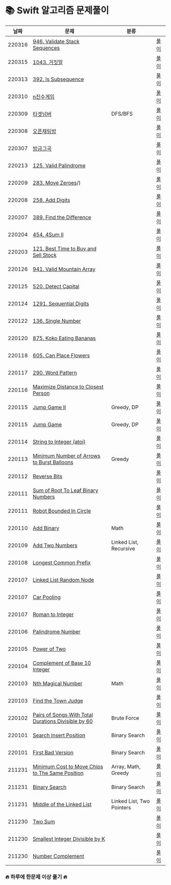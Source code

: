 
# 📚 Swift 알고리즘 문제풀이

| 날짜  | 문제                                               | 분류                                          |                                              |
| ------ | ---------------------------------------------- | ---------------------------------------------- | ---------------------------------------------- |
| 220316 | [946. Validate Stack Sequences](https://leetcode.com/problems/validate-stack-sequences/) |  | [풀이](https://github.com/hekang42/Algorithm/blob/master/leetcode/946.%20Validate%20Stack%20Sequences.md) |
| 220315 | [1043. 거짓말](https://www.acmicpc.net/problem/1043) |  | [풀이](https://github.com/hekang42/Algorithm/blob/master/baekjoon/1043.%20거짓말.md) |
| 220313 | [392. Is Subsequence](https://leetcode.com/problems/is-subsequence/) |  | [풀이](https://github.com/hekang42/Algorithm/blob/master/leetcode/392.%20Is%20Subsequence.md) |
| 220310 | [n진수게임](https://programmers.co.kr/learn/courses/30/lessons/17687) |  | [풀이](https://github.com/hekang42/Algorithm/blob/master/programmers/n진수게임.md) |
| 220309 | [타겟넘버](https://programmers.co.kr/learn/courses/30/lessons/43165) | DFS/BFS | [풀이](https://github.com/hekang42/Algorithm/blob/master/programmers/타겟넘버.md) |
| 220308 | [오픈채팅방](https://programmers.co.kr/learn/courses/30/lessons/42888) |  | [풀이](https://github.com/hekang42/Algorithm/blob/master/programmers/오픈채팅방.md) |
| 220307 | [방금그곡](https://programmers.co.kr/learn/courses/30/lessons/17683) |  | [풀이](https://github.com/hekang42/Algorithm/blob/master/programmers/방금그곡.md) |
| 220213 | [125. Valid Palindrome](https://leetcode.com/problems/valid-palindrome/) |  | [풀이](https://github.com/hekang42/Algorithm/blob/master/leetcode/125.%20Valid%20Palindrome.md) |
| 220209 | [283. Move Zeroes](https://leetcode.com/problems/move-zeroes/)/) |  | [풀이](https://github.com/hekang42/Algorithm/blob/master/leetcode/283.%20Move%20Zeroes.md) |
| 220208 | [258. Add Digits](https://leetcode.com/problems/add-digits/) |  | [풀이](https://github.com/hekang42/Algorithm/blob/master/leetcode/258.%20Add%20Digits.md) |
| 220207 | [389. Find the Difference](https://leetcode.com/problems/find-the-difference/) |  | [풀이](https://github.com/hekang42/Algorithm/blob/master/leetcode/389.%20Find%20the%20Difference.md) |
| 220204 | [454. 4Sum II](https://leetcode.com/problems/4sum-ii/) |  | [풀이](https://github.com/hekang42/Algorithm/blob/master/leetcode/454.%204Sum%20II.md) |
| 220203 | [121. Best Time to Buy and Sell Stock](https://leetcode.com/problems/best-time-to-buy-and-sell-stock/) |  | [풀이](https://github.com/hekang42/Algorithm/blob/master/leetcode/121.%20Best%20Time%20to%20Buy%20and%20Sell%20Stock.md) |
| 220126 | [941. Valid Mountain Array](https://leetcode.com/problems/valid-mountain-array/) |  | [풀이](https://github.com/hekang42/Algorithm/blob/master/leetcode/941.%20Valid%20Mountain%20Array.md) |
| 220125 | [520. Detect Capital](https://leetcode.com/problems/detect-capital/) |  | [풀이](https://github.com/hekang42/Algorithm/blob/master/leetcode/520.%20Detect%20Capital.md) |
| 220124 | [1291. Sequential Digits](https://leetcode.com/problems/sequential-digits/) |  | [풀이](https://github.com/hekang42/Algorithm/blob/master/leetcode/1291.%20Sequential%20Digits.md) |
| 220122 | [136. Single Number](https://leetcode.com/problems/single-number/) |  | [풀이](https://github.com/hekang42/Algorithm/blob/master/leetcode/136.%20Single%20Number.md) |
| 220120 | [875. Koko Eating Bananas](https://leetcode.com/problems/https://leetcode.com/problems/koko-eating-bananas/) |  | [풀이](ttps://github.com/hekang42/Algorithm/blob/master/leetcode/875.%20Koko%20Eating%20Bananas.md) |
| 220118 | [605. Can Place Flowers](https://leetcode.com/problems/can-place-flowers/) |  | [풀이](https://github.com/hekang42/Algorithm/blob/master/leetcode/605.%20Can%20Place%20Flowers.md) |
| 220117 | [290. Word Pattern](https://leetcode.com/problems/word-pattern/) |  | [풀이](https://github.com/hekang42/Algorithm/blob/master/leetcode/290.%20Word%20Pattern.md) |
| 220116 | [Maximize Distance to Closest Person](https://leetcode.com/problems/maximize-distance-to-closest-person/) |  | [풀이](https://github.com/hekang42/Algorithm/blob/master/leetcode/839.%20maximize-distance-to-closest-person.md/) |
| 220115 | [Jump Game II](https://leetcode.com/problems/jump-game-ii/) | Greedy, DP | [풀이](https://github.com/hekang42/Algorithm/blob/master/leetcode/45.%20Jump%20Game%20II.md) |
| 220115 | [Jump Game](https://leetcode.com/problems/jump-game/) | Greedy, DP | [풀이](https://github.com/hekang42/Algorithm/blob/master/leetcode/55.%20Jump%20Game.md) |
| 220114 | [String to Integer (atoi)](https://leetcode.com/problems/string-to-integer-atoi/) |  | [풀이](https://github.com/hekang42/Algorithm/blob/master/leetcode/8.%20String%20to%20Integer%20(atoi).md) |
| 220113 | [Minimum Number of Arrows to Burst Balloons](https://leetcode.com/problems/reverse-bits/) | Greedy | [풀이](https://github.com/hekang42/Algorithm/blob/master/leetcode/452.%20Minimum%20Number%20of%20Arrows%20to%20Burst%20Balloons.md) |
| 220112 | [Reverse Bits](https://leetcode.com/problems/reverse-bits/) |  | [풀이](https://github.com/hekang42/Algorithm/blob/master/leetcode/190.%20Reverse%20Bits.md) |
| 220111 | [Sum of Root To Leaf Binary Numbers](https://leetcode.com/problems/sum-of-root-to-leaf-binary-numbers/) |  | [풀이](https://github.com/hekang42/Algorithm/blob/master/leetcode/1022.%20Sum%20of%20Root%20To%20Leaf%20Binary%20Numbers.md) |
| 220111 | [Robot Bounded In Circle](https://leetcode.com/problems/robot-bounded-in-circle/) |  | [풀이](https://github.com/hekang42/Algorithm/blob/master/leetcode/1041.%20Robot%20Bounded%20In%20Circle.md) |
| 220110 | [Add Binary](https://leetcode.com/problems/add-binary/) | Math | [풀이](https://github.com/hekang42/Algorithm/blob/master/leetcode/67.%20Add%20Binary.md) |
| 220109 | [Add Two Numbers](https://leetcode.com/problems/add-two-numbers/) | Linked List, Recursive | [풀이](https://github.com/hekang42/Algorithm/blob/master/leetcode/2.%20Add%20Two%20Numbers.md) |
| 220108 | [Longest Common Prefix](https://leetcode.com/problems/longest-common-prefix/) |  | [풀이](https://github.com/hekang42/Algorithm/blob/master/leetcode/14.%20Longest%20Common%20Prefix.md) |
| 220107 | [Linked List Random Node](https://leetcode.com/problems/linked-list-random-node/) |  | [풀이](https://github.com/hekang42/Algorithm/blob/master/leetcode/382.%20Linked%20List%20Random%20Node.md) |
| 220107 | [Car Pooling](https://leetcode.com/problems/roman-to-integer/) |  | [풀이](https://github.com/hekang42/Algorithm/blob/master/leetcode/1094.%20Car%20Pooling.md) |
| 220107 | [Roman to Integer](https://leetcode.com/problems/roman-to-integer/) |  | [풀이](https://github.com/hekang42/Algorithm/blob/master/leetcode/13.%20Roman%20to%20Integer.md) |
| 220106 | [Palindrome Number](https://leetcode.com/problems/palindrome-number/) |  | [풀이](https://github.com/hekang42/Algorithm/blob/master/leetcode/9.%20Palindrome%20Number.md) |
| 220105 | [Power of Two](https://leetcode.com/problems/power-of-two/) |  | [풀이](https://github.com/hekang42/Algorithm/blob/master/leetcode/231.%20Power%20of%20Two.md) |
| 220104 | [Complement of Base 10 Integer](https://leetcode.com/problems/complement-of-base-10-integer/) |  | [풀이](https://github.com/hekang42/Algorithm/blob/master/leetcode/1009.%20Complement%20of%20Base%2010%20Integer.md) |
| 220103 | [Nth Magical Number](https://leetcode.com/problems/nth-magical-number/) | Math | [풀이](https://github.com/hekang42/Algorithm/blob/master/leetcode/878.%20Nth%20Magical%20Number.md) |
| 220103 | [Find the Town Judge](https://leetcode.com/problems/find-the-town-judge/) | | [풀이](https://github.com/hekang42/Algorithm/blob/master/leetcode/997.%20Find%20the%20Town%20Judge.md) |
| 220102 | [Pairs of Songs With Total Durations Divisible by 60](https://leetcode.com/problems/pairs-of-songs-with-total-durations-divisible-by-60/) | Brute Force | [풀이](https://github.com/hekang42/Algorithm/blob/master/leetcode/1010.%20Pairs%20of%20Songs%20With%20Total%20Durations%20Divisible%20by%2060.md) |
| 220101 | [Search Insert Position](https://leetcode.com/problems/search-insert-position/) | Binary Search | [풀이](https://github.com/hekang42/Algorithm/blob/master/leetcode/35.%20Search%20Insert%20Position.md) |
| 220101 | [First Bad Version](https://leetcode.com/problems/first-bad-version/) | Binary Search | [풀이](https://github.com/hekang42/Algorithm/blob/master/leetcode/278.%20First%20Bad%20Version.md) |
| 211231 | [Minimum Cost to Move Chips to The Same Position](https://leetcode.com/problems/minimum-cost-to-move-chips-to-the-same-position/) | Array, Math, Greedy | [풀이](https://github.com/hekang42/Algorithm/blob/master/leetcode/1217.%20Minimum%20Cost%20to%20Move%20Chips%20to%20The%20Same%20Position) |
| 211231 | [Binary Search](https://leetcode.com/problems/binary-search/) | Binary Search | [풀이](https://github.com/hekang42/Algorithm/blob/master/leetcode/704.%20Binary%20Search.md)
| 211231 | [Middle of the Linked List](https://leetcode.com/problems/middle-of-the-linked-list/) | Linked List, Two Pointers | [풀이](https://github.com/hekang42/Algorithm/blob/master/leetcode/876.%20Middle%20of%20the%20Linked%20List.md) |
| 211230 | [Two Sum](https://leetcode.com/problems/two-sum/) | | [풀이](https://github.com/hekang42/Algorithm/blob/master/leetcode/1.%20Two%20Sum.md) |
| 211230 | [Smallest Integer Divisible by K](https://leetcode.com/problems/smallest-integer-divisible-by-k/) |  | [풀이](https://github.com/hekang42/Algorithm/blob/master/leetcode/1015.%20Smallest%20Integer%20Divisible%20by%20K.md) |
| 211230 | [Number Complement](https://leetcode.com/problems/number-complement/) |                                               | [풀이](https://github.com/hekang42/Algorithm/blob/master/leetcode/476.%20Number%20Complement.md)

### 🔥 하루에 한문제 이상 풀기 🔥

